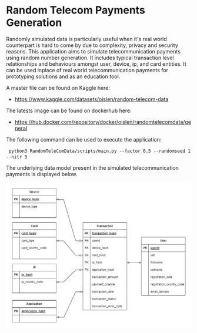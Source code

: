 # Random Telecom Payments Generation

Randomly simulated data is particularly useful when it's real world counterpart is hard to come by due to complexity, privacy and security reasons. This application aims to simulate telecommunication payments using random number generation. It includes typical transaction level relationships and behaviours amongst user, device, ip, and card entities. It can be used inplace of real world telecommunication payments for prototyping solutions and as an education tool.

A master file can be found on Kaggle here:
* https://www.kaggle.com/datasets/oislen/random-telecom-data

The latests image can be found on dockerhub here:
* https://hub.docker.com/repository/docker/oislen/randomtelecomdata/general

The following command can be used to execute the application:

     python3 RandomTeleComData/scripts/main.py --factor 0.5 --randomseed 1 --nitr 3

The underlying data model present in the simulated telecommunication payments is displayed below.

![Entity Relationship Diagram](doc/entity_relationship_diagram.jpg)
